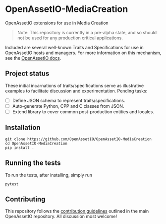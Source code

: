 # OpenAssetIO-MediaCreation

OpenAssetIO extensions for use in Media Creation

> Note: This repository is currently in a pre-alpha state, and so should
> not be used for any production critical applications.

Included are several well-known Traits and Specifications for use in
OpenAssetIO hosts and managers. For more information on this mechanism,
see the [OpenAssetIO docs](https://thefoundryvisionmongers.github.io/OpenAssetIO/).

## Project status

These initial incarnations of traits/specifications serve as
illustrative examples to facilitate discussion and experimentation.
Pending tasks:

- [ ] Define JSON schema to represent traits/specifications.
- [ ] Auto-generate Python, CPP and C classes from JSON.
- [ ] Extend library to cover common post-production entities and
      locales.

## Installation

```shell
git clone https://github.com/OpenAssetIO/OpenAssetIO-MediaCreation
cd OpenAssetIO-MediaCreation
pip install .
```

## Running the tests

To run the tests, after installing, simply run

```shell
pytest
```

## Contributing

This repository follows the [contribution guidelines](https://github.com/TheFoundryVisionmongers/OpenAssetIO/blob/main/contributing/PROCESS.md)
outlined in the main OpenAssetIO repository. All discussion most
welcome!
